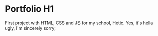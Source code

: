 # Portfolio H1
First project with HTML, CSS and JS for my school, Hetic. Yes, it's hella ugly, I'm sincerely sorry;
